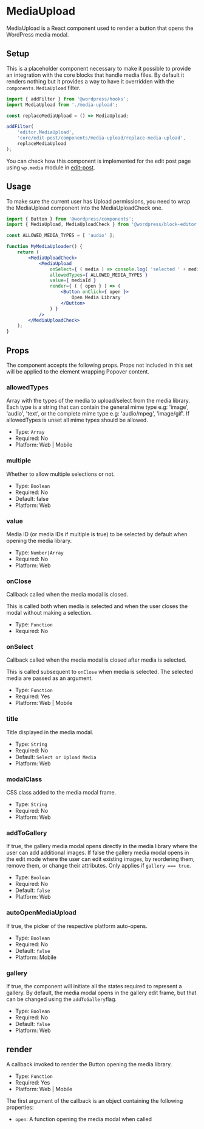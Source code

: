 MediaUpload
===========

MediaUpload is a React component used to render a button that opens the WordPress media modal.

## Setup

This is a placeholder component necessary to make it possible to provide an integration with the core blocks that handle media files. By default it renders nothing but it provides a way to have it overridden with the `components.MediaUpload` filter.

```jsx
import { addFilter } from '@wordpress/hooks';
import MediaUpload from './media-upload';

const replaceMediaUpload = () => MediaUpload;

addFilter(
	'editor.MediaUpload',
	'core/edit-post/components/media-upload/replace-media-upload',
	replaceMediaUpload
);
```

You can check how this component is implemented for the edit post page using `wp.media` module in [edit-post](https://github.com/WordPress/gutenberg/blob/HEAD/packages/media-utils/src/components/media-upload/index.js).

## Usage

To make sure the current user has Upload permissions, you need to wrap the MediaUpload component into the MediaUploadCheck one.

```jsx
import { Button } from '@wordpress/components';
import { MediaUpload, MediaUploadCheck } from '@wordpress/block-editor';

const ALLOWED_MEDIA_TYPES = [ 'audio' ];

function MyMediaUploader() {
	return (
		<MediaUploadCheck>
			<MediaUpload
				onSelect={ ( media ) => console.log( 'selected ' + media.length ) }
				allowedTypes={ ALLOWED_MEDIA_TYPES }
				value={ mediaId }
				render={ ( { open } ) => (
					<Button onClick={ open }>
						Open Media Library
					</Button>
				) }
			/>
		</MediaUploadCheck>
	);
}
```

## Props

The component accepts the following props. Props not included in this set will be applied to the element wrapping Popover content.

### allowedTypes

Array with the types of the media to upload/select from the media library.
Each type is a string that can contain the general mime type e.g: 'image', 'audio', 'text',
or the complete mime type e.g: 'audio/mpeg', 'image/gif'.
If allowedTypes is unset all mime types should be allowed.

- Type: `Array`
- Required: No
- Platform: Web | Mobile

### multiple

Whether to allow multiple selections or not.

- Type: `Boolean`
- Required: No
- Default: false
- Platform: Web

### value

Media ID (or media IDs if multiple is true) to be selected by default when opening the media library.

- Type: `Number|Array`
- Required: No
- Platform: Web

### onClose

Callback called when the media modal is closed.

This is called both when media is selected and when the user closes the modal without making a selection.

- Type: `Function`
- Required: No

### onSelect

Callback called when the media modal is closed after media is selected. 

This is called subsequent to `onClose` when media is selected. The selected media are passed as an argument.

- Type: `Function`
- Required: Yes
- Platform: Web | Mobile

### title

Title displayed in the media modal.

- Type: `String`
- Required: No
- Default: `Select or Upload Media`
- Platform: Web

### modalClass

CSS class added to the media modal frame.

- Type: `String`
- Required: No
- Platform: Web

### addToGallery

If true, the gallery media modal opens directly in the media library where the user can add additional images.
If false the gallery media modal opens in the edit mode where the user can edit existing images, by reordering them, remove them, or change their attributes.
Only applies if `gallery === true`.

- Type: `Boolean`
- Required: No
- Default: `false`
- Platform: Web

### autoOpenMediaUpload

If true, the picker of the respective platform auto-opens.

- Type: `Boolean`
- Required: No
- Default: `false`
- Platform: Mobile

### gallery

If true, the component will initiate all the states required to represent a gallery. By default, the media modal opens in the gallery edit frame, but that can be changed using the `addToGallery`flag.

- Type: `Boolean`
- Required: No
- Default: `false`
- Platform: Web

## render

A callback invoked to render the Button opening the media library.

- Type: `Function`
- Required: Yes
- Platform: Web | Mobile

The first argument of the callback is an object containing the following properties:

 - `open`: A function opening the media modal when called
